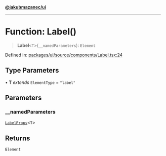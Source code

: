 [**@jakubmazanec/ui**](../README.md)

---

# Function: Label()

> **Label**\<`T`\>(`__namedParameters`): `Element`

Defined in:
[packages/ui/source/components/Label.tsx:24](https://github.com/jakubmazanec/tools/blob/f779e75b9ef98389e12e52575295bd1ef364daca/packages/ui/source/components/Label.tsx#L24)

## Type Parameters

• **T** _extends_ `ElementType` = `"label"`

## Parameters

### \_\_namedParameters

[`LabelProps`](../type-aliases/LabelProps.md)\<`T`\>

## Returns

`Element`
